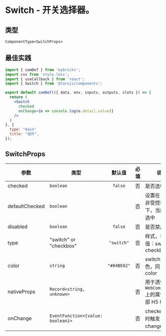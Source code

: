 # Switch - 开关选择器。

## 类型
```tsx
ComponentType<SwitchProps>
```

## 最佳实践
```jsx file="runtime.jsx"
import { comDef } from 'mybricks';
import css from 'style.less';
import { useCallback } from 'react';
import { Switch } from '@tarojs/components';

export default comDef(({ data, env, inputs, outputs, slots }) => {
  return (
    <Switch
      checked
      onChange={e => console.log(e.detail.value)}
    />
  )
}, {
  type: "main"
  title: "组件",
});
```

## SwitchProps

| 参数 | 类型 | 默认值 | 必填 | 说明 |
| --- | --- | :---: | :---: | --- |
| checked | `boolean` | `false` | 否 | 是否选中 |
| defaultChecked | `boolean` |  | 否 | 设置在 React 非受控状态下，当前是否选中 |
| disabled | `boolean` | `false` | 否 | 是否禁用 |
| type | "switch" or "checkbox" | `"switch"` | 否 | 样式，有效值：switch, checkbox |
| color | `string` | `"#04BE02"` | 否 | switch 的颜色，同 css 的 color |
| nativeProps | `Record<string, unknown>` |  | 否 | 用于透传 `WebComponents` 上的属性到内部 H5 标签上 |
| onChange | `EventFunction<{value: boolean}>` |  | 否 | checked 改变时触发 change 事件 |
